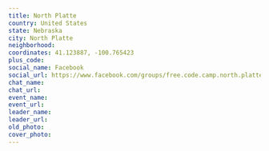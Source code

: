 ```yaml
---
title: North Platte
country: United States
state: Nebraska
city: North Platte
neighborhood: 
coordinates: 41.123887, -100.765423
plus_code:
social_name: Facebook
social_url: https://www.facebook.com/groups/free.code.camp.north.platte
chat_name:
chat_url:
event_name:
event_url:
leader_name:
leader_url:
old_photo: 
cover_photo:
---
```

